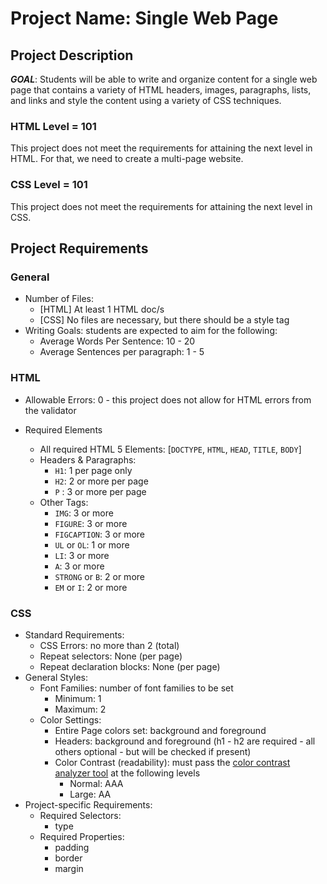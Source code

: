 # Project Name: Single Web Page

## Project Description
***GOAL***: Students will be able to write and organize content for a single web page that contains a variety of HTML headers, images, paragraphs, lists, and links and style the content using a variety of CSS techniques.

### HTML Level = 101
This project does not meet the requirements for attaining the next level in HTML. For that, we need to create a multi-page website.

### CSS Level = 101
This project does not meet the requirements for attaining the next level in CSS.

## Project Requirements
### General
* Number of Files:
    * [HTML] At least 1 HTML doc/s
    * [CSS] No files are necessary, but there should be a style tag
* Writing Goals: students are expected to aim for the following:
    * Average Words Per Sentence: 10 - 20
    * Average Sentences per paragraph: 1 - 5

### HTML
* Allowable Errors: 0 - this project does not allow for HTML errors from the validator

* Required Elements
    * All required HTML 5 Elements: [`DOCTYPE`, `HTML`, `HEAD`, `TITLE`, `BODY`]
    * Headers & Paragraphs:
        + `H1`: 1 per page only
        + `H2`: 2 or more per page
        + `P` : 3 or more per page
    * Other Tags:
        + `IMG`: 3 or more
        + `FIGURE`: 3 or more
        + `FIGCAPTION`: 3 or more
        + `UL` or `OL`: 1 or more
        + `LI`: 3 or more
        + `A`: 3 or more
        + `STRONG` or `B`: 2 or more
        + `EM` or `I`: 2 or more
### CSS
* Standard Requirements:
    * CSS Errors: no more than 2 (total)
    * Repeat selectors: None (per page)
    * Repeat declaration blocks: None (per page)
* General Styles:
    * Font Families: number of font families to be set
        + Minimum: 1
        + Maximum: 2
    * Color Settings:
        + Entire Page colors set: background and foreground
        + Headers: background and foreground (h1 - h2 are required - all others optional - but will be checked if present)
        + Color Contrast (readability): must pass the [color contrast analyzer tool](https://webaim.org/resources/contrastchecker/) at the following levels
            - Normal: AAA
            - Large: AA
* Project-specific Requirements:
    * Required Selectors:
        + type
    * Required Properties:
        + padding
        + border
        + margin
    
